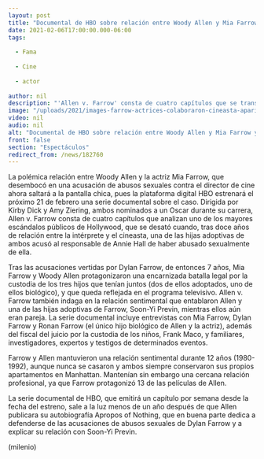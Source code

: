```yaml
---
layout: post
title: "Documental de HBO sobre relación entre Woody Allen y Mia Farrow ya tiene fecha de estreno"
date: 2021-02-06T17:00:00.000-06:00
tags:
  
  - Fama
  
  - Cine
  
  - actor
  
author: nil
description: "'Allen v. Farrow' consta de cuatro capítulos que se transmitirán cada semana por HBO; en ellos se hablará de la polémica relación entre Woody Allen y Mia Farrow."
image: "/uploads/2021/images-farrow-actrices-colaboraron-cineasta-aparicion.jpeg"
video: nil
audio: nil
alt: "Documental de HBO sobre relación entre Woody Allen y Mia Farrow ya tiene fecha de estreno"
front: false
section: "Espectáculos"
redirect_from: /news/182760
---
```





La polémica relación entre Woody Allen y la actriz Mia Farrow, que desembocó en una acusación de abusos sexuales contra el director de cine ahora saltará a la pantalla chica, pues la plataforma digital HBO estrenará el próximo 21 de febrero una serie documental sobre el caso. Dirigida por Kirby Dick y Amy Ziering, ambos nominados a un Oscar durante su carrera, Allen v. Farrow consta de cuatro capítulos que analizan uno de los mayores escándalos públicos de Hollywood, que se desató cuando, tras doce años de relación entre la intérprete y el cineasta, una de las hijas adoptivas de ambos acusó al responsable de Annie Hall de haber abusado sexualmente de ella. 

Tras las acusaciones vertidas por Dylan Farrow, de entonces 7 años, Mia Farrow y Woody Allen protagonizaron una encarnizada batalla legal por la custodia de los tres hijos que tenían juntos (dos de ellos adoptados, uno de ellos biológico), y que queda reflejada en el programa televisivo. Allen v. Farrow también indaga en la relación sentimental que entablaron Allen y una de las hijas adoptivas de Farrow, Soon-Yi Previn, mientras ellos aún eran pareja. La serie documental incluye entrevistas con Mia Farrow, Dylan Farrow y Ronan Farrow (el único hijo biológico de Allen y la actriz), además del fiscal del juicio por la custodia de los niños, Frank Maco, y familiares, investigadores, expertos y testigos de determinados eventos.

Farrow y Allen mantuvieron una relación sentimental durante 12 años (1980-1992), aunque nunca se casaron y ambos siempre conservaron sus propios apartamentos en Manhattan. 
Mantenían sin embargo una cercana relación profesional, ya que Farrow protagonizó 13 de las películas de Allen. 

La serie documental de HBO, que emitirá un capítulo por semana desde la fecha del estreno, sale a la luz menos de un año después de que Allen publicara su autobiografía Apropos of Nothing, que en buena parte dedica a defenderse de las acusaciones de abusos sexuales de Dylan Farrow y a explicar su relación con Soon-Yi Previn. 

(milenio)
